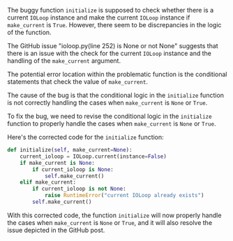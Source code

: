 The buggy function `initialize` is supposed to check whether there is a current `IOLoop` instance and make the current `IOLoop` instance if `make_current` is `True`. However, there seem to be discrepancies in the logic of the function. 

The GitHub issue "ioloop.py(line 252) is None or not None" suggests that there is an issue with the check for the current `IOLoop` instance and the handling of the `make_current` argument.

The potential error location within the problematic function is the conditional statements that check the value of `make_current`.

The cause of the bug is that the conditional logic in the `initialize` function is not correctly handling the cases when `make_current` is `None` or `True`.

To fix the bug, we need to revise the conditional logic in the `initialize` function to properly handle the cases when `make_current` is `None` or `True`.

Here's the corrected code for the `initialize` function:

```python
def initialize(self, make_current=None):
    current_ioloop = IOLoop.current(instance=False)
    if make_current is None:
        if current_ioloop is None:
            self.make_current()
    elif make_current:
        if current_ioloop is not None:
            raise RuntimeError("current IOLoop already exists")
        self.make_current()
```

With this corrected code, the function `initialize` will now properly handle the cases when `make_current` is `None` or `True`, and it will also resolve the issue depicted in the GitHub post.